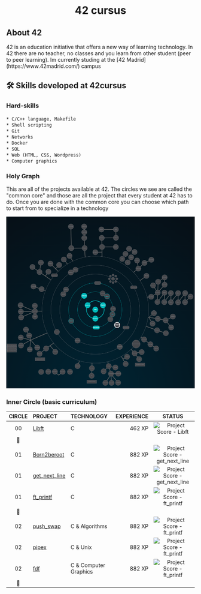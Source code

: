 <h1 align="center"> 42 cursus </h1>

<h2> About 42 </h2>
  42 is an education initiative that offers a new way of learning technology.
  In 42 there are no teacher, no classes and you learn from other student (peer to peer learning). 
  Im currently studing at the [42 Madrid](https://www.42madrid.com/) campus
  
## 🛠️ Skills developed at 42cursus

### Hard-skills

	* C/C++ language, Makefile
	* Shell scripting
	* Git
	* Networks
	* Docker
	* SQL
	* Web (HTML, CSS, Wordpress)
	* Computer graphics
  
### Holy Graph
This are all of the projects available at 42. The circles we see are called the "common core" and those are all the project that every student at 42 has to do. Once you are done with the common core you can choose which path to start from to specialize in a technology

  ![42's holy graph](holy_graph.PNG)

### Inner Circle (basic curriculum)

|CIRCLE	|PROJECT							|TECHNOLOGY				|EXPERIENCE		|STATUS	|
|:-:	|:--								|:--					|--:			|:-:						|
|00		|[Libft](https://github.com/diegosanchezstrange/libft)|C						|462 XP			|![Project Score - Libft](https://badge42.herokuapp.com/api/project/dsanchez/Libft)	|
|:dizzy:|									|			|							|				|
|01		|[Born2beroot](https://github.com/diegosanchezstrange)|C						|882 XP			|![Project Score - get_next_line](https://badge42.herokuapp.com/api/project/dsanchez/Born2beroot)	|
|01		|[get_next_line](https://github.com/diegosanchezstrange/gnl)|C						|882 XP			|![Project Score - get_next_line](https://badge42.herokuapp.com/api/project/dsanchez/get_next_line)	|
|01		|[ft_printf](https://github.com/diegosanchezstrange/printf)|C						|882 XP			|![Project Score - ft_printf](https://badge42.herokuapp.com/api/project/dsanchez/ft_printf)	|
|:dizzy:|									|			|							|				|
|02		|[push_swap](https://github.com/diegosanchezstrange/push_swap)|C & Algorithms						|882 XP			|![Project Score - ft_printf](https://badge42.herokuapp.com/api/project/dsanchez/push_swap)	|
|02		|[pipex](https://github.com/diegosanchezstrange/pipex)|C & Unix			|882 XP			|![Project Score - ft_printf](https://badge42.herokuapp.com/api/project/dsanchez/pipex)	|
|02		|[fdf](https://github.com/diegosanchezstrange/fdf)|C & Computer Graphics				|882 XP			|![Project Score - ft_printf](https://badge42.herokuapp.com/api/project/dsanchez/FdF)	|
|:dizzy:|									|			|							|				|
